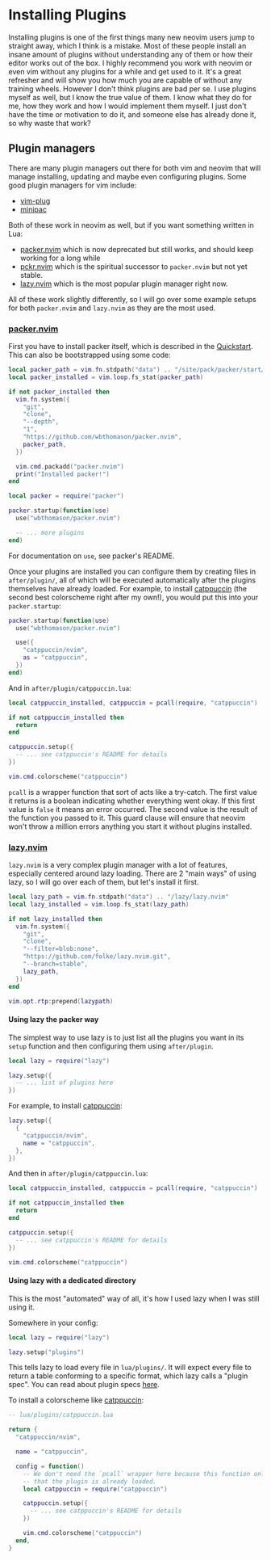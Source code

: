 # Installing Plugins

Installing plugins is one of the first things many new neovim users jump to straight away, which
I think is a mistake. Most of these people install an insane amount of plugins without understanding
any of them or how their editor works out of the box. I highly recommend you work with neovim or
even vim without any plugins for a while and get used to it. It's a great refresher and will show
you how much you are capable of without any training wheels. However I don't think plugins are bad
per se. I use plugins myself as well, but I know the true value of them. I know what they do for me,
how they work and how I would implement them myself. I just don't have the time or motivation to do
it, and someone else has already done it, so why waste that work?

## Plugin managers

There are many plugin managers out there for both vim and neovim that will manage installing,
updating and maybe even configuring plugins. Some good plugin managers for vim include:

- [vim-plug](https://github.com/junegunn/vim-plug)
- [minipac](https://github.com/k-takata/minpac)

Both of these work in neovim as well, but if you want something written in Lua:

- [packer.nvim](https://github.com/wbthomason/packer.nvim) which is now deprecated but still works,
  and should keep working for a long while
- [pckr.nvim](https://github.com/lewis6991/pckr.nvim) which is the spiritual successor to
  `packer.nvim` but not yet stable.
- [lazy.nvim](https://github.com/folke/lazy.nvim) which is the most popular plugin manager right
  now.

All of these work slightly differently, so I will go over some example setups for both `packer.nvim`
and `lazy.nvim` as they are the most used.

### [packer.nvim](https://github.com/wbthomason/packer.nvim)

First you have to install packer itself, which is described in the [Quickstart](https://github.com/wbthomason/packer.nvim#quickstart).
This can also be bootstrapped using some code:

```lua
local packer_path = vim.fn.stdpath("data") .. "/site/pack/packer/start/packer.nvim"
local packer_installed = vim.loop.fs_stat(packer_path)

if not packer_installed then
  vim.fn.system({
    "git",
    "clone",
    "--depth",
    "1",
    "https://github.com/wbthomason/packer.nvim",
    packer_path,
  })

  vim.cmd.packadd("packer.nvim")
  print("Installed packer!")
end

local packer = require("packer")

packer.startup(function(use)
  use("wbthomason/packer.nvim")

  -- ... more plugins
end)
```

For documentation on `use`, see packer's README.

Once your plugins are installed you can configure them by creating files in `after/plugin/`, all of
which will be executed automatically after the plugins themselves have already loaded. For example,
to install [catppuccin](https://github.com/catppuccin/nvim) (the second best colorscheme right after
my own!), you would put this into your `packer.startup`:

```lua
packer.startup(function(use)
  use("wbthomason/packer.nvim")

  use({
    "catppuccin/nvim",
    as = "catppuccin",
  })
end)
```

And in `after/plugin/catppuccin.lua`:

```lua
local catppuccin_installed, catppuccin = pcall(require, "catppuccin")

if not catppuccin_installed then
  return
end

catppuccin.setup({
  -- ... see catppuccin's README for details
})

vim.cmd.colorscheme("catppuccin")
```

`pcall` is a wrapper function that sort of acts like a try-catch. The first value it returns is
a boolean indicating whether everything went okay. If this first value is `false` it means an error
occurred. The second value is the result of the function you passed to it. This guard clause will
ensure that neovim won't throw a million errors anything you start it without plugins installed.

### [lazy.nvim](https://github.com/folke/lazy.nvim)

`lazy.nvim` is a very complex plugin manager with a lot of features, especially centered around lazy
loading. There are 2 "main ways" of using lazy, so I will go over each of them, but let's install it
first.

```lua
local lazy_path = vim.fn.stdpath("data") .. "/lazy/lazy.nvim"
local lazy_installed = vim.loop.fs_stat(lazy_path)

if not lazy_installed then
  vim.fn.system({
    "git",
    "clone",
    "--filter=blob:none",
    "https://github.com/folke/lazy.nvim.git",
    "--branch=stable",
    lazy_path,
  })
end

vim.opt.rtp:prepend(lazypath)
```

#### Using lazy the packer way

The simplest way to use lazy is to just list all the plugins you want in its `setup` function and
then configuring them using `after/plugin`.

```lua
local lazy = require("lazy")

lazy.setup({
  -- ... list of plugins here
})
```

For example, to install [catppuccin](https://github.com/catppuccin/nvim):

```lua
lazy.setup({
  {
    "catppuccin/nvim",
    name = "catppuccin",
  },
})
```

And then in `after/plugin/catppuccin.lua`:

```lua
local catppuccin_installed, catppuccin = pcall(require, "catppuccin")

if not catppuccin_installed then
  return
end

catppuccin.setup({
  -- ... see catppuccin's README for details
})

vim.cmd.colorscheme("catppuccin")
```

#### Using lazy with a dedicated directory

This is the most "automated" way of all, it's how I used lazy when I was still using it.

Somewhere in your config:

```lua
local lazy = require("lazy")

lazy.setup("plugins")
```

This tells lazy to load every file in `lua/plugins/`. It will expect every file to return a table
conforming to a specific format, which lazy calls a "plugin spec". You can read about plugin specs
[here](https://github.com/folke/lazy.nvim#-plugin-spec).

To install a colorscheme like [catppuccin](https://github.com/catppuccin/nvim):

```lua
-- lua/plugins/catppuccin.lua

return {
  "catppuccin/nvim",

  name = "catppuccin",

  config = function()
    -- We don't need the `pcall` wrapper here because this function only runs after lazy ensured
    -- that the plugin is already loaded.
    local catppuccin = require("catppuccin")

    catppuccin.setup({
      -- ... see catppuccin's README for details
    })

    vim.cmd.colorscheme("catppuccin")
  end,
}
```
